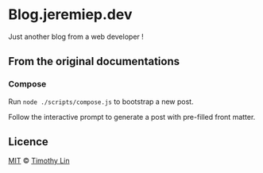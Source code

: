 # Blog.jeremiep.dev

Just another blog from a web developer !

## From the original documentations

### Compose

Run `node ./scripts/compose.js` to bootstrap a new post.

Follow the interactive prompt to generate a post with pre-filled front matter.

## Licence

[MIT](https://github.com/timlrx/tailwind-nextjs-starter-blog/blob/master/LICENSE) © [Timothy Lin](https://www.timrlx.com)
